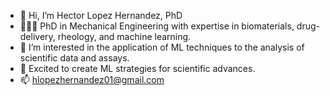 - 👋 Hi, I’m Hector Lopez Hernandez, PhD
- 👨🏽‍🎓 PhD in Mechanical Engineering with expertise in biomaterials, drug-delivery, rheology, and machine learning.
- 👀 I’m interested in the application of ML techniques to the analysis of scientific data and assays.
- 🤔 Excited to create ML strategies for scientific advances.
- 📫 hlopezhernandez01@gmail.com

<!---
lopez-hector/lopez-hector is a ✨ special ✨ repository because its `README.md` (this file) appears on your GitHub profile.
You can click the Preview link to take a look at your changes.
--->

